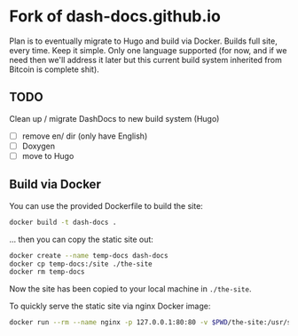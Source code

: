 # Fork of dash-docs.github.io

Plan is to eventually migrate to Hugo and build via Docker. Builds full site,
every time. Keep it simple. Only one language supported (for now, and if we
need then we'll address it later but this current build system inherited from
Bitcoin is complete shit).

## TODO

Clean up / migrate DashDocs to new build system (Hugo)

- [ ] remove en/ dir (only have English)
- [ ] Doxygen
- [ ] move to Hugo

## Build via Docker

You can use the provided Dockerfile to build the site:

```sh
docker build -t dash-docs .
```

... then you can copy the static site out:

```sh
docker create --name temp-docs dash-docs
docker cp temp-docs:/site ./the-site
docker rm temp-docs
```

Now the site has been copied to your local machine in `./the-site`.

To quickly serve the static site via nginx Docker image:

```sh
docker run --rm --name nginx -p 127.0.0.1:80:80 -v $PWD/the-site:/usr/share/nginx/html:ro -v $PWD/nginx-default.conf:/etc/nginx/conf.d/default.conf:ro nginx:alpine
```

